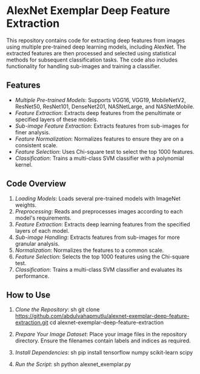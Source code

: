 # AlexNet Exemplar Deep Feature Extraction
This repository contains code for extracting deep features from images using multiple pre-trained deep learning models, including AlexNet. The extracted features are then processed and selected using statistical methods for subsequent classification tasks. The code also includes functionality for handling sub-images and training a classifier.

## Features

- *Multiple Pre-trained Models*: Supports VGG16, VGG19, MobileNetV2, ResNet50, ResNet101, DenseNet201, NASNetLarge, and NASNetMobile.
- *Feature Extraction*: Extracts deep features from the penultimate or specified layers of these models.
- *Sub-image Feature Extraction*: Extracts features from sub-images for finer analysis.
- *Feature Normalization*: Normalizes features to ensure they are on a consistent scale.
- *Feature Selection*: Uses Chi-square test to select the top 1000 features.
- *Classification*: Trains a multi-class SVM classifier with a polynomial kernel.

## Code Overview

1. *Loading Models*: Loads several pre-trained models with ImageNet weights.
2. *Preprocessing*: Reads and preprocesses images according to each model's requirements.
3. *Feature Extraction*: Extracts deep learning features from the specified layers of each model.
4. *Sub-image Handling*: Extracts features from sub-images for more granular analysis.
5. *Normalization*: Normalizes the features to a common scale.
6. *Feature Selection*: Selects the top 1000 features using the Chi-square test.
7. *Classification*: Trains a multi-class SVM classifier and evaluates its performance.

## How to Use

1. *Clone the Repository*:
   sh
   git clone https://github.com/abdulvahapmutlu/alexnet-exemplar-deep-feature-extraction.git
   cd alexnet-exemplar-deep-feature-extraction
   

2. *Prepare Your Image Dataset*: Place your image files in the repository directory. Ensure the filenames contain labels and indices as required.

3. *Install Dependencies*:
   sh
   pip install tensorflow numpy scikit-learn scipy
   

4. *Run the Script*:
   sh
   python alexnet_exemplar.py

